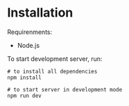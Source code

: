 # Installation

Requirenments:

- Node.js

To start development server, run:

```
# to install all dependencies
npm install

# to start server in development mode
npm run dev
```
